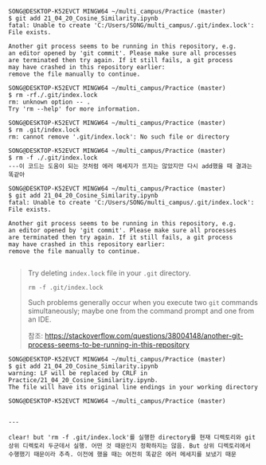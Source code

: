```
SONG@DESKTOP-K52EVCT MINGW64 ~/multi_campus/Practice (master)
$ git add 21_04_20_Cosine_Similarity.ipynb
fatal: Unable to create 'C:/Users/SONG/multi_campus/.git/index.lock': File exists.

Another git process seems to be running in this repository, e.g.
an editor opened by 'git commit'. Please make sure all processes
are terminated then try again. If it still fails, a git process
may have crashed in this repository earlier:
remove the file manually to continue.

```



```
SONG@DESKTOP-K52EVCT MINGW64 ~/multi_campus/Practice (master)
$ rm -rf./.git/index.lock
rm: unknown option -- .
Try 'rm --help' for more information.

```



```
SONG@DESKTOP-K52EVCT MINGW64 ~/multi_campus/Practice (master)
$ rm .git/index.lock
rm: cannot remove '.git/index.lock': No such file or directory

```



```
SONG@DESKTOP-K52EVCT MINGW64 ~/multi_campus/Practice (master)
$ rm -f ./.git/index.lock   
---이 코드는 도움이 되는 것처럼 에러 메세지가 뜨지는 않았지만 다시 add했을 때 결과는 똑같아

SONG@DESKTOP-K52EVCT MINGW64 ~/multi_campus/Practice (master)
$ git add 21_04_20_Cosine_Similarity.ipynb
fatal: Unable to create 'C:/Users/SONG/multi_campus/.git/index.lock': File exists.

Another git process seems to be running in this repository, e.g.
an editor opened by 'git commit'. Please make sure all processes
are terminated then try again. If it still fails, a git process
may have crashed in this repository earlier:
remove the file manually to continue.


```







>Try deleting `index.lock` file in your `.git` directory.
>
>```
>rm -f .git/index.lock
>```
>
>Such problems generally occur when you execute two `git` commands simultaneously; maybe one from the command prompt and one from an IDE.
>
>
>
>참조: https://stackoverflow.com/questions/38004148/another-git-process-seems-to-be-running-in-this-repository





```
SONG@DESKTOP-K52EVCT MINGW64 ~/multi_campus/Practice (master)
$ git add 21_04_20_Cosine_Similarity.ipynb
warning: LF will be replaced by CRLF in Practice/21_04_20_Cosine_Similarity.ipynb.
The file will have its original line endings in your working directory

SONG@DESKTOP-K52EVCT MINGW64 ~/multi_campus/Practice (master)


---

clear! but 'rm -f .git/index.lock'를 실행한 directory를 현재 디렉토리와 git 상위 디렉토리 두군데서 실행. 어떤 것 때문인지 정확하지는 않음. But 상위 디렉토리에서 수행했기 때문이라 추측. 이전에 했을 때는 여전히 똑같은 에러 메세지를 보냈기 때문
```

